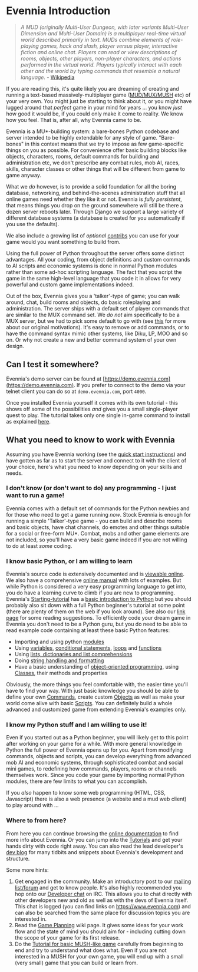 # Evennia Introduction

> *A MUD (originally Multi-User Dungeon, with later variants Multi-User Dimension and Multi-User
Domain) is a multiplayer real-time virtual world described primarily in text. MUDs combine elements
of role-playing games, hack and slash, player versus player, interactive fiction and online chat.
Players can read or view descriptions of rooms, objects, other players, non-player characters, and
actions performed in the virtual world. Players typically interact with each other and the world by
typing commands that resemble a natural language.* - [Wikipedia](https://en.wikipedia.org/wiki/MUD)

If you are reading this, it's quite likely you are dreaming of creating and running a text-based
massively-multiplayer game ([MUD/MUX/MUSH](https://tinyurl.com/c5sc4bm) etc) of your very own. You
might just be starting to think about it, or you might have lugged around that *perfect* game in
your mind for years ... you know *just* how good it would be, if you could only make it come to
reality. We know how you feel. That is, after all, why Evennia came to be.

Evennia is a MU\*-building system: a bare-bones Python codebase and server intended to
be highly extendable for any style of game. "Bare-bones" in this context means that we try to impose
as few game-specific things on you as possible. For convenience offer basic building
blocks like objects, characters, rooms, default commands for building and administration etc, we
don't prescribe any combat rules, mob AI, races, skills, character classes or other things that will
be different from game to game anyway. 

What we *do* however, is to provide a solid foundation for all the boring database, networking, and
behind-the-scenes administration stuff that all online games need whether they like it or not.
Evennia is *fully persistent*, that means things you drop on the ground somewhere will still be
there a dozen server reboots later. Through Django we support a large variety of different database
systems (a database is created for you automatically if you use the defaults).

We also include a growing list of *optional* [contribs](Contribs/Contrib-Overview.md) you can use for your game 
would you want something to build from. 

Using the full power of Python throughout the server offers some distinct advantages. All your
coding, from object definitions and custom commands to AI scripts and economic systems is  done in
normal Python modules rather than some ad-hoc scripting language. The fact that you script the game
in the same high-level language that you code it in allows for very powerful and custom game
implementations indeed.

Out of the box, Evennia gives you a 'talker'-type of game; you can walk around, chat, build rooms and objects,
do basic roleplaying and administration. The server ships with a default set of player commands that are 
similar to the MUX command set. We *do not* aim specifically to be a MUX server, but we had to pick some 
default to go with (see [this](Concepts/Soft-Code.md) for more about our original motivations). It's easy to 
remove or add commands, or to have the command syntax mimic other systems, like Diku, LP, MOO and so on.
Or why not create a new and better command system of your own design.

## Can I test it somewhere?

Evennia's demo server can be found at [https://demo.evennia.com](https://demo.evennia.com). If you prefer to
connect to the demo via your telnet client you can do so at `demo.evennia.com`, port `4000`.

Once you installed Evennia yourself it comes with its own tutorial - this shows off some of the
possibilities _and_ gives you a small single-player quest to play. The tutorial takes only one
single in-game command to install as explained [here](Howto/Starting/Part1/Tutorial-World-Introduction.md).

## What you need to know to work with Evennia

Assuming you have Evennia working (see the [quick start instructions](Setup/Setup-Quickstart.md)) and have
gotten as far as to start the server and connect to it with the client of your choice, here's what
you need to know depending on your skills and needs.

### I don't know (or don't want to do) any programming - I just want to run a game!

Evennia comes with a default set of commands for the Python newbies and for those who need to get a
game running *now*. Stock Evennia is enough for running a simple 'Talker'-type game - you can build
and describe rooms and basic objects, have chat channels, do emotes and other things suitable for a
social or free-form MU\*. Combat, mobs and other game elements are not included, so you'll have a
very basic game indeed if you are not willing to do at least *some* coding.

### I know basic Python, or I am willing to learn

Evennia's source code is extensively documented and is [viewable
online](https://github.com/evennia/evennia). We also have a comprehensive [online
manual](https://evennia.com/docs) with lots of examples. But while Python is
considered a very easy programming language to get into, you do have a learning curve to climb if
you are new to programming. Evennia's [Starting-tutorial](Howto/Starting/Part1/Starting-Part1.md) has a [basic introduction
to Python](Howto/Starting/Part1/Python-basic-introduction.md) but you should probably also sit down 
with a full Python beginner's tutorial at some point (there are plenty of them on
the web if you look around). See also our [link
page](./Links.md) for some reading suggestions. To efficiently code your dream game in
Evennia you don't need to be a Python guru, but you do need to be able to read example code
containing at least these basic Python features:

- Importing and using python [modules](https://docs.python.org/3.7/tutorial/modules.html)
- Using [variables](https://www.tutorialspoint.com/python/python_variable_types.htm), [conditional
statements](https://docs.python.org/tutorial/controlflow.html#if-statements),
[loops](https://docs.python.org/tutorial/controlflow.html#for-statements) and
[functions](https://docs.python.org/tutorial/controlflow.html#defining-functions)
- Using [lists, dictionaries and list
comprehensions](https://docs.python.org/tutorial/datastructures.html)
- Doing [string handling and formatting](https://docs.python.org/tutorial/introduction.html#strings)
- Have a basic understanding of [object-oriented
programming](https://www.tutorialspoint.com/python/python_classes_objects.htm), using
[Classes](https://docs.python.org/tutorial/classes.html), their methods and properties

Obviously, the more things you feel comfortable with, the easier time you'll have to find your way.
With just basic knowledge you should be able to define your own [Commands](Components/Commands.md), create custom
[Objects](Components/Objects.md) as well as make your world come alive with basic [Scripts](Components/Scripts.md). You can
definitely build a whole advanced and customized game from extending Evennia's examples only.

### I know my Python stuff and I am willing to use it!

Even if you started out as a Python beginner, you will likely get to this point after working on
your game for a while.  With more general knowledge in Python the full power of Evennia opens up for
you. Apart from modifying commands, objects and scripts, you can develop everything from advanced
mob AI and economic systems, through sophisticated combat and social mini games, to redefining how
commands, players, rooms or channels themselves work. Since you code your game by importing normal
Python modules, there are few limits to what you can accomplish.

If you *also* happen to know some web programming (HTML, CSS, Javascript) there is also a web
presence (a website and a mud web client) to play around with ...

### Where to from here?

From here you can continue browsing the [online documentation](./index.md) to
find more info about Evennia. Or you can jump into the [Tutorials](Howto/Howto-Overview.md) and get your hands
dirty with code right away. You can also read the lead developer's [dev blog](https://evennia.blogspot.com/) for many tidbits and snippets about Evennia's development and
structure.

Some more hints: 

1. Get engaged in the community. Make an introductory post to our [mailing
list/forum](https://groups.google.com/forum/#!forum/evennia) and get to know people. It's also
highly recommended you hop onto our [Developer
chat](https://webchat.freenode.net/?channels=evennia&uio=MT1mYWxzZSY5PXRydWUmMTE9MTk1JjEyPXRydWUbb)
on IRC. This allows you to chat directly with other developers new and old as well as with the devs
of Evennia itself. This chat is logged (you can find links on https://www.evennia.com) and can also
be searched from the same place for discussion topics you are interested in.
2. Read the [Game Planning](Howto/Starting/Part2/Game-Planning.md) wiki page. It gives some ideas for your work flow and the
state of mind you should aim for - including cutting down the scope of your game for its first
release.
3. Do the [Tutorial for basic MUSH-like game](Howto/Starting/Part3/Tutorial-for-basic-MUSH-like-game.md) carefully from
beginning to end and try to understand what does what. Even if you are not interested in a MUSH for
your own game, you will end up with a small (very small) game that you can build or learn from.
